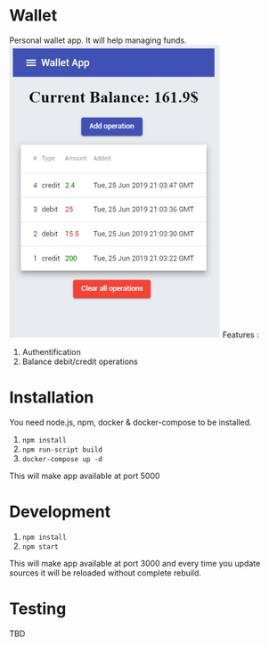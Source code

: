 # Wallet

Personal wallet app. It will help managing funds.
![preview](https://raw.githubusercontent.com/cyberpaste/ng-wallet/master/preview.jpg)
Features :
1) Authentification
2) Balance debit/credit operations

# Installation

You need node.js, npm, docker & docker-compose to be installed.

1) ``` npm install ```
2) ``` npm run-script build ```
3) ``` docker-compose up -d ```

This will make app available at port 5000

# Development

1) ``` npm install ```
2) ``` npm start ```

This will make app available at port 3000 and every time you update sources it will be reloaded without complete rebuild.

# Testing

TBD
